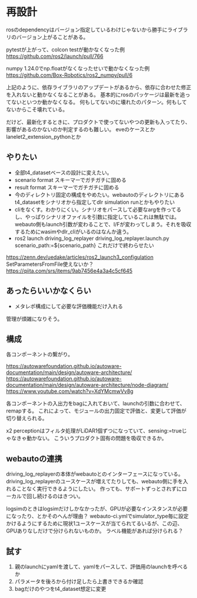 # 再設計

rosのdependencyはバージョン指定しているわけじゃないから勝手にライブラリのバージョン上がることがある。

pytestが上がって、colcon testが動かなくなった例
https://github.com/ros2/launch/pull/766

numpy 1.24.0でnp.floatがなくなったせいで動かなくなった例
https://github.com/Box-Robotics/ros2_numpy/pull/6

上記のように、依存ライブラリのアップデートがあるから、依存に合わせた修正を入れないと動かなくなることがある。
基本的にrosのパッケージは最新を追ってないといつか動かなくなる。
何もしてないのに壊れたのパターン。何もしてないからこそ壊れている。

だけど、最新化するときに、プロダクトで使ってないやつの更新も入ってたり、影響があるのかないのか判定するのも難しい。
eveのケースとか
lanelet2_extension_pythonとか

## やりたい

- 全部t4_datasetベースの設計に変えたい。
- scenario format スキーマーでガチガチに固める
- result format スキーマーでガチガチに固める
- 今のディレクトリ固定の構成をやめたい。webautoのディレクトリにあるt4_datasetをシナリオから指定してdlr simulation runとかもやりたい
- cliをなくす。わかりにくい。シナリオをパースして必要なargを作ってるし、やっぱりシナリオファイルを引数に指定しているこれは無駄では。webauto側もlaunch引数が変わることで、I/Fが変わってしまう。それを吸収するためにwasimやdlr_cliがいるのはなんか違う。
- ros2 launch driving_log_replayer driving_log_replayer.launch.py scenario_path:=${scenario_path} これだけで終わらせたい

https://zenn.dev/uedake/articles/ros2_launch3_configulation
SetParametersFromFile使えないか？
https://qiita.com/srs/items/9ab7456e4a3a4c5cf645

## あったらいいかなくらい

- メタレポ構成にして必要な評価機能だけ入れる

管理が煩雑になりそう。

## 構成

各コンポーネントの繋がり。

https://autowarefoundation.github.io/autoware-documentation/main/design/autoware-architecture/
https://autowarefoundation.github.io/autoware-documentation/main/design/autoware-architecture/node-diagram/
https://www.youtube.com/watch?v=XdYMcmwVv8g

各コンポーネントの入出力をbagに入れておいて、launchの引数に合わせて、remapする。
これによって、モジュールの出力固定で評価と、変更して評価が切り替えられる。

x2 perceptionはフィルタ処理がLiDAR1個ずつになっていて、sensing:=trueじゃなきゃ動かない。
こういうプロダクト固有の問題を吸収できるか。

## webautoの連携

driving_log_replayerの本体がwebautoとのインターフェースになっている。
driving_log_replayerのユースケースが増えてたりしても、webauto側に手を入れることなく実行できるようにしたい。
作っても、サポートずっとされずにローカルで回し続けるのはきつい。

logsimのときはlogsimだけしかなかったが、GPUが必要なインスタンスが必要になったり、とかそのへんが理由？
webauto-ci.ymlでsimulator_type毎に設定かけるようにするために現状1ユースケースが当てられてるいるが、この辺、GPUありなしだけで分けられないものか。
ラベル機能があれば分けられる？

## 試す

1. 親のlaunchにyamlを渡して、yamlをパースして、評価用のlaunchを呼べるか
2. パラメータを後ろから付け足したら上書きできるか確認
3. bagだけのやつをt4_dataset想定に変更
